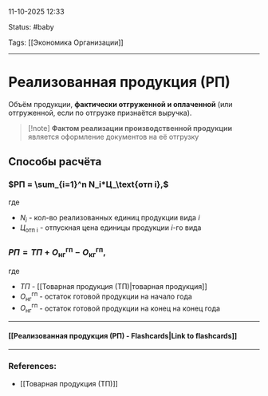 
11-10-2025 12:33

Status: #baby 

Tags: [[Экономика Организации]]

---
# Реализованная продукция (РП)

Объём продукции, **фактически отгруженной и оплаченной** (или отгруженной, если по отгрузке признаётся выручка).


> [!note] **Фактом реализации производственной продукции**
> является оформление документов на её отгрузку


## Способы расчёта

### $РП = \sum_{i=1}^n N_i*Ц_\text{отп i},$

где
- $N_i$ - кол-во реализованных единиц продукции вида $i$
- $Ц_\text{отп i}$ - отпускная цена единицы продукции $i$-го вида


### $РП = ТП + О_\text{нг}^\text{гп} -  О_\text{кг}^\text{гп},$

где
- $ТП$ - [[Товарная продукция (ТП)|товарная продукция]] 
- $О_\text{нг}^\text{гп}$ - остаток готовой продукции на начало года
- $О_\text{нг}^\text{гп}$ - остаток готовой продукции на конец на конец года


----
#### [[Реализованная продукция (РП) - Flashcards|Link to flashcards]]



---
### References:

- [[Товарная продукция (ТП)]]